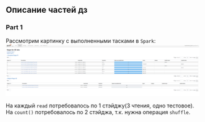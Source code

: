 ## Описание частей дз
### Part 1
Рассмотрим картинку с выполненными тасками в `Spark`:
![Screenshot](spark_tasks.png)

На каждый `read` потребовалось по 1 стэйджу(3 чтения, одно тестовое). На `count()` потребовалось по 2 стэйджа, т.к. нужна операция `shuffle`.